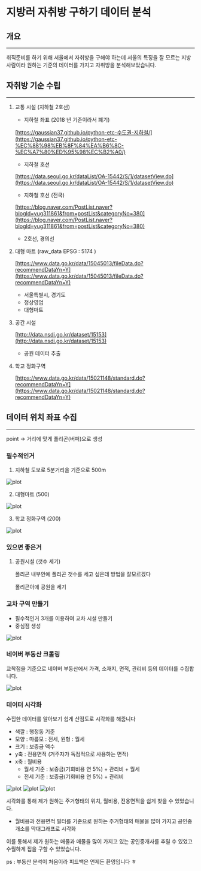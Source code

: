 # 지방러 자취방 구하기 데이터 분석
## 개요
---

취직준비를 하기 위해 서울에서 자취방을 구해야 하는데 서울의 특징을 잘 모르는 지방 사람이라  원하는 기준의 데이터를 가지고 자취방을 분석해보았습니다.

## 자취방 기순 수립

---

1. 교통 시설 (지하철 2호선) 
    - 지하철 좌표  (2018 년 기준이라서 폐기)
    
    [https://gaussian37.github.io/python-etc-수도권-지하철/](https://gaussian37.github.io/python-etc-%EC%88%98%EB%8F%84%EA%B6%8C-%EC%A7%80%ED%95%98%EC%B2%A0/)
    
    - 지하철 호선
    
    [https://data.seoul.go.kr/dataList/OA-15442/S/1/datasetView.do](https://data.seoul.go.kr/dataList/OA-15442/S/1/datasetView.do)
    
    - 지하철 호선 (전국)
    
    [https://blog.naver.com/PostList.naver?blogId=yug311861&from=postList&categoryNo=380](https://blog.naver.com/PostList.naver?blogId=yug311861&from=postList&categoryNo=380)
    
    - 2호선, 경의선
2. 대형 마트 (raw_data EPSG : 5174 )
    
    [https://www.data.go.kr/data/15045013/fileData.do?recommendDataYn=Y](https://www.data.go.kr/data/15045013/fileData.do?recommendDataYn=Y)
    
    - 서울특별시, 경기도
    - 정상영업
    - 대형마트
3. 공간 시설 
    
    [http://data.nsdi.go.kr/dataset/15153](http://data.nsdi.go.kr/dataset/15153)
    
    - 공원 데이터 추출
4. 학교 정화구역 
    
    [https://www.data.go.kr/data/15021148/standard.do?recommendDataYn=Y](https://www.data.go.kr/data/15021148/standard.do?recommendDataYn=Y)
    

## 데이터 위치 좌표 수집

---

point → 거리에 맞게 폴리곤(버퍼)으로 생성

### 필수적인거

1. 지하철 도보로 5분거리을 기준으로 500m

![plot](./image/1.png)


2. 대형마트 (500)

![plot](./image/2.png)

3. 학교 정화구역 (200)

![plot](./image/3.png)

### 있으면 좋은거

1. 공원시설 (갯수 세기)  
    
    폴리곤 내부안에 폴리곤 갯수를 세고 싶은데 방법을 잘모르겠다
    
    폴리곤아에 공원을 세기
    

### 교차 구역 만들기

- 필수적인거 3개를 이용하여 교차 시설 만들기
- 중심점 생성

![plot](./image/4.png)

### 네이버 부동산 크롤링

교착점을 기준으로 네이버 부동산에서 가격, 소재지, 면적, 관리비 등의 데이터를 수집합니다.

![plot](./image/5.jpg)

### 데이터 시각화

수집한 데이터를 알아보기 쉽게 산점도로 시각화를 해줍니다 

- 색깔 : 행정동 기준
- 모양 : 마름모 : 전세, 원형 : 월세
- 크기 : 보증금 액수
- y축 : 전용면적 (거주자가 독점적으로 사용하는 면적)
- x축 : 월비용
    - 월세 기준 : 보증금(기회비용 연 5%) + 관리비 + 월세
    - 전세 기준 : 보증금(기회비용 연 5%) + 관리비

![plot](./image/6.png)
![plot](./image/7.jpg)
![plot](./image/8.jpg)


시각화를 통해 제가 원하는 주거형태의 위치, 월비용, 전용면적을 쉽게 찾을 수 있었습니다.

- 월비용과 전용면적 필터를 기준으로 원하는 주거형태의 매물을 많이 가지고 공인중개소를 막대그래프로 시각화



이를 통해서 제가 원하는 매물과 매물을 많이 가지고 있는 공인중개사를 추릴 수 있었고 수월하게 집을 구할 수 있었습니다.

ps : 부동산 분석이 처음이라 피드백은 언제든 환영입니다 ㅎ

